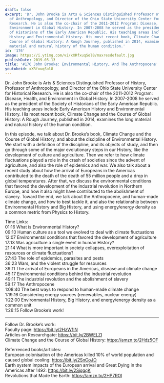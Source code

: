 ```yaml
---
draft: false
excerpt: 'Dr. John Brooke is Arts & Sciences Distinguished Professor of History, Professor
  of Anthropology, and Director of the Ohio State University Center for Historical
  Research. He is also the co-chair of the 2011-2012 Program: Disease, Health, and
  Environment in Global History. In 2007-2008 he served as the president of the Society
  of Historians of the Early American Republic. His teaching areas include Early American
  History and Environmental History. His most recent book, Climate Change and the
  Course of Global History: A Rough Journey, published in 2014, examines the long
  material and natural history of the human condition.'
id: '176'
image: https://i.ytimg.com/vi/xXRfxuqSol8/maxresdefault.jpg
publishDate: 2019-05-13
title: '#176 John Brooke: Environmental History, And The Anthropocene'
youtubeid: xXRfxuqSol8
---
```

Dr. John Brooke is Arts & Sciences Distinguished Professor of History, Professor of Anthropology, and Director of the Ohio State University Center for Historical Research. He is also the co-chair of the 2011-2012 Program: Disease, Health, and Environment in Global History. In 2007-2008 he served as the president of the Society of Historians of the Early American Republic. His teaching areas include Early American History and Environmental History. His most recent book, Climate Change and the Course of Global History: A Rough Journey, published in 2014, examines the long material and natural history of the human condition.

In this episode, we talk about Dr. Brooke’s book, Climate Change and the Course of Global History, and about the discipline of Environmental History. We start with a definition of the discipline, and its objects of study, and then go through some of the major evolutionary steps in our History, like the development of culture and agriculture. Then we refer to how climate fluctuations played a role in the crash of societies since the advent of agriculture, and also the role of epidemics and war. We also talk about a recent study about how the arrival of Europeans in the Americas contributed to the death of the death of 55 million people and a drop in global temperatures. After that, we discuss the environmental conditions that favored the development of the industrial revolution in Northern Europe, and how it also might have contributed to the abolishment of slavery. Toward the end, we talk about the Anthropocene, and human-made climate change, and how to best tackle it, and also the relationship between Environmental History and Big History, and using energy/energy density as a common metric from Physics to History.

Time Links:  
01:16  What is Environmental History?  
09:10  Human culture as a tool we evolved to deal with climate fluctuations                           
12:07  Environmental conditions that favored the development of agriculture                             
17:13  Was agriculture a single event in human History?                           
21:14  What is more important in society collapses, overexploitation of resources or climate fluctuations?                          
27:43  The role of epidemics, parasites and pests                        
36:23  Wars, and the violent struggle for resources              
39:11  The arrival of Europeans in the Americas, disease and climate change        
45:17  Environmental conditions behind the industrial revolution          
49:11  The industrial revolution and the abolishment of slavery    
59:17  The Anthropocene   
1:08:40  The best ways to respond to human-made climate change  
1:19:16  Considering energy sources (renewables, nuclear energy)  
1:22:00  Environmental History, Big History, and energy/energy density as a common unit       
1:26:15 Follow Brooke’s work!

---

Follow Dr. Brooke’s work:  
Faculty page: https://bit.ly/2HzW1IN  
Articles on Researchgate: https://bit.ly/2BWELZI  
Climate Change and the Course of Global History: https://amzn.to/2Hdz5OF

Referrenced books/articles:  
European colonisation of the Americas killed 10% of world population and caused global cooling: https://bit.ly/2SnCoJO  
Earth system impacts of the European arrival and Great Dying in the Americas after 1492: https://bit.ly/2SigqqK  
Revolutions that Made the Earth: https://amzn.to/2HP7ROl

